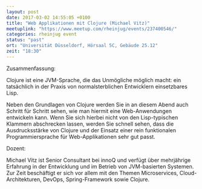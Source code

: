 ```yaml
---
layout: post
date: 2017-03-02 14:55:05 +0100
title: "Web Applikationen mit Clojure (Michael Vitz)"
meetuplink: "https://www.meetup.com/rheinjug/events/237400546/"
categories: rheinjug event
status: "past"
ort: "Universität Düsseldorf, Hörsaal 5C, Gebäude 25.12"
zeit: "18:30"
---
```


Zusammenfassung: 
 
Clojure ist eine JVM-Sprache, die das Unmögliche möglich macht: ein tatsächlich in der Praxis von normalsterblichen Entwicklern einsetzbares Lisp.
 
Neben den Grundlagen von Clojure werden Sie in an diesem Abend auch Schritt für Schritt sehen, wie man hiermit eine Web-Anwendungen entwickeln kann. Wenn Sie sich hierbei nicht von den Lisp-typischen Klammern abschrecken lassen, werden Sie schnell sehen, dass die Ausdrucksstärke von Clojure und der Einsatz einer rein funktionalen Programmiersprache für Web-Applikationen sehr gut passt.
 
Dozent: 
 
Michael Vitz ist Senior Consultant bei innoQ und verfügt über mehrjährige Erfahrung in der Entwicklung und im Betrieb von JVM-basierten Systemen.
Zur Zeit beschäftigt er sich vor allem mit den Themen Microservices, Cloud-Architekturen, DevOps, Spring-Framework sowie Clojure.
 
